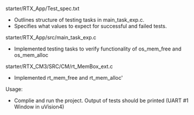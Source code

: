 starter/RTX_App/Test_spec.txt  
- Outlines structure of testing tasks in main_task_exp.c.
- Specifies what values to expect for successful and failed tests.

starter/RTX_App/src/main_task_exp.c 
- Implemented testing tasks to verify functionality of os_mem_free and os_mem_alloc

starter/RTX_CM3/SRC/CM/rt_MemBox_ext.c
- Implemented rt_mem_free and rt_mem_alloc'

Usage:
- Complie and run the project. Output of tests should be printed (UART #1 Window in uVision4)
